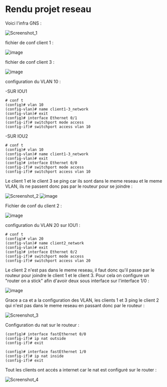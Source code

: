 # Rendu projet reseau

Voici l'infra GNS :

![Screenshot_1](https://user-images.githubusercontent.com/34342829/57858497-77aa8b80-77f1-11e9-80d8-076469d5bcad.png)



fichier de conf client 1 :

![image](https://user-images.githubusercontent.com/34342829/58159461-db630780-7c7c-11e9-9fd8-3ddcc6d33db2.png)

fichier de conf client 3 :

![image](https://user-images.githubusercontent.com/34342829/58159571-17966800-7c7d-11e9-9bc5-e71734333107.png)

configuration du VLAN 10 :

-SUR IOU1
``````
# conf t
(config)# vlan 10
(config-vlan)# name client1-3_network
(config-vlan)# exit
(config)# interface Ethernet 0/1
(config-if)# switchport mode access
(config-if)# switchport access vlan 10
``````
-SUR IOU2
``````
# conf t
(config)# vlan 10
(config-vlan)# name client1-3_network
(config-vlan)# exit
(config)# interface Ethernet 0/0
(config-if)# switchport mode access
(config-if)# switchport access vlan 10
``````

Le client 1 et le client 3 se ping car ils sont dans le meme reseau et le meme VLAN, ils ne passent donc pas par le routeur pour se joindre : 

![Screenshot_2](https://user-images.githubusercontent.com/34342829/57858624-af193800-77f1-11e9-81cf-4843e014e4ef.png)
![image](https://user-images.githubusercontent.com/34342829/58162908-53ccc700-7c83-11e9-93ec-aefe744348b5.png)

Fichier de conf du client 2 :

![image](https://user-images.githubusercontent.com/34342829/58159961-cfc41080-7c7d-11e9-8f15-79db8b01b747.png)


configuration du VLAN 20 sur IOU1 :

``````
# conf t
(config)# vlan 20
(config-vlan)# name client2_network
(config-vlan)# exit
(config)# interface Ethernet 0/2
(config-if)# switchport mode access
(config-if)# switchport access vlan 20
``````

Le client 2 n'est pas dans le meme reseau, il faut donc qu'il passe par le routeur pour joindre le client 1 et le client 3.  Pour cela on configure un "router on a stick" afin d'avoir deux sous interface sur l'interface 1/0 :

![image](https://user-images.githubusercontent.com/34342829/58160383-a0fa6a00-7c7e-11e9-9d08-0f8694067062.png)


Grace a ca et a la configuration des VLAN, les clients 1 et 3 ping le client 2 qui n'est pas dans le meme reseau en passant donc par le routeur :

![Screenshot_3](https://user-images.githubusercontent.com/34342829/57858862-1afba080-77f2-11e9-9090-c85236082d77.png)


Configuration du nat sur le routeur :

``````
(config)# interface fastEthernet 0/0
(config-if)# ip nat outside
(config-if)# exit

(config)# interface fastEthernet 1/0
(config-if)# ip nat inside
(config-if)# exit
``````

Tout les clients ont accés a internet car le nat est configuré sur le router :

![Screenshot_4](https://user-images.githubusercontent.com/34342829/57858964-5302e380-77f2-11e9-8d25-20c03fa261cf.png)



